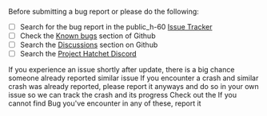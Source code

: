Before submitting a bug report or please do the following:

- [ ] Search for the bug report in the public_h-60 [Issue Tracker](https://github.com/Project-Hatchet/public_h-60/issues)
- [ ] Check the [Known bugs](https://github.com/Project-Hatchet/public_h-60/discussions) section of Github
- [ ] Search the [Discussions](https://github.com/Project-Hatchet/public_h-60/discussions) section on Github 
- [ ] Search the [Project Hatchet Discord](https://discord.gg/4AYEfFD)

If you experience an issue shortly after update, there is a big chance someone already reported similar issue
If you encounter a crash and similar crash was already reported, please report it anyways  and do so in your own issue so we can track the crash and its progress
Check out the 
If you cannot find Bug you've encounter in any of these, report it
